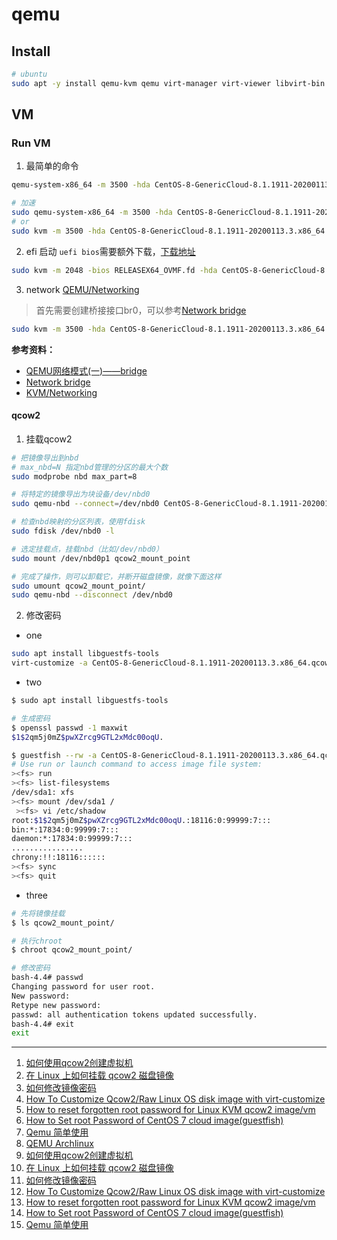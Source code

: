 # qemu

## Install

```bash
# ubuntu
sudo apt -y install qemu-kvm qemu virt-manager virt-viewer libvirt-bin
```

## VM

### Run VM

1. 最简单的命令

```bash
qemu-system-x86_64 -m 3500 -hda CentOS-8-GenericCloud-8.1.1911-20200113.3.x86_64.qcow2

# 加速
sudo qemu-system-x86_64 -m 3500 -hda CentOS-8-GenericCloud-8.1.1911-20200113.3.x86_64.qcow2 -enable-kvm
# or
sudo kvm -m 3500 -hda CentOS-8-GenericCloud-8.1.1911-20200113.3.x86_64.qcow2
```

2. efi 启动
`uefi bios`需要额外下载，[下载地址](https://retrage.github.io/edk2-nightly/)

```bash
sudo kvm -m 2048 -bios RELEASEX64_OVMF.fd -hda CentOS-8-GenericCloud-8.1.1911-20200113.3.x86_64.qcow2 -nographic
```

3. network [QEMU/Networking](https://en.wikibooks.org/wiki/QEMU/Networking)

> 首先需要创建桥接接口br0，可以参考[Network bridge](https://wiki.archlinux.org/index.php/Network_bridge#With_bridge-utils)

```bash
sudo kvm -m 3500 -hda CentOS-8-GenericCloud-8.1.1911-20200113.3.x86_64.qcow2 -net nic -net bridge,br=br0
```

**参考资料：**

* [QEMU网络模式(一)——bridge](https://www.cnblogs.com/fang9045315/p/8964346.html)
* [Network bridge](https://wiki.archlinux.org/index.php/Network_bridge#With_bridge-utils)
* [KVM/Networking](https://help.ubuntu.com/community/KVM/Networking)

#### qcow2

1. 挂载qcow2

```bash
# 把镜像导出到nbd
# max_nbd=N 指定nbd管理的分区的最大个数
sudo modprobe nbd max_part=8

# 将特定的镜像导出为块设备/dev/nbd0
sudo qemu-nbd --connect=/dev/nbd0 CentOS-8-GenericCloud-8.1.1911-20200113.3.x86_64.qcow2

# 检查nbd映射的分区列表，使用fdisk
sudo fdisk /dev/nbd0 -l

# 选定挂载点，挂载nbd（比如/dev/nbd0）
sudo mount /dev/nbd0p1 qcow2_mount_point

# 完成了操作，则可以卸载它，并断开磁盘镜像，就像下面这样
sudo umount qcow2_mount_point/
sudo qemu-nbd --disconnect /dev/nbd0
```

2. 修改密码

* one

```bash
sudo apt install libguestfs-tools
virt-customize -a CentOS-8-GenericCloud-8.1.1911-20200113.3.x86_64.qcow2 --root-password password:maxwit
```

* two

```bash
$ sudo apt install libguestfs-tools

# 生成密码
$ openssl passwd -1 maxwit
$1$2qm5j0mZ$pwXZrcg9GTL2xMdc00oqU.

$ guestfish --rw -a CentOS-8-GenericCloud-8.1.1911-20200113.3.x86_64.qcow2
# Use run or launch command to access image file system:
><fs> run
><fs> list-filesystems
/dev/sda1: xfs
><fs> mount /dev/sda1 /
 ><fs> vi /etc/shadow
root:$1$2qm5j0mZ$pwXZrcg9GTL2xMdc00oqU.:18116:0:99999:7:::
bin:*:17834:0:99999:7:::
daemon:*:17834:0:99999:7:::
................
chrony:!!:18116::::::
><fs> sync
><fs> quit
```

* three

```bash
# 先将镜像挂载
$ ls qcow2_mount_point/

# 执行chroot
$ chroot qcow2_mount_point/

# 修改密码
bash-4.4# passwd
Changing password for user root.
New password:
Retype new password:
passwd: all authentication tokens updated successfully.
bash-4.4# exit
exit
```

---

1. [如何使用qcow2创建虚拟机](https://www.jianshu.com/p/aa3fc4c300fe)
2. [在 Linux 上如何挂载 qcow2 磁盘镜像](https://www.jianshu.com/p/6b977c02bfb2)
3. [如何修改镜像密码](https://blog.csdn.net/jiahaojie1984/article/details/52242589)
4. [How To Customize Qcow2/Raw Linux OS disk image with virt-customize](https://computingforgeeks.com/customize-qcow2-raw-image-templates-with-virt-customize/)
5. [How to reset forgotten root password for Linux KVM qcow2 image/vm](https://www.cyberciti.biz/faq/how-to-reset-forgotten-root-password-for-linux-kvm-qcow2-image-vm/)
6. [How to Set root Password of CentOS 7 cloud image(guestfish)](https://www.linuxcnf.com/2019/11/how-to-set-root-password-of-centos-7.html)
7. [Qemu 简单使用](https://blog.csdn.net/jiangwei0512/article/details/56495296)
8. [QEMU Archlinux](https://wiki.archlinux.org/index.php/QEMU)
9. [如何使用qcow2创建虚拟机](https://www.jianshu.com/p/aa3fc4c300fe)
10. [在 Linux 上如何挂载 qcow2 磁盘镜像](https://www.jianshu.com/p/6b977c02bfb2)
11. [如何修改镜像密码](https://blog.csdn.net/jiahaojie1984/article/details/52242589)
12. [How To Customize Qcow2/Raw Linux OS disk image with virt-customize](https://computingforgeeks.com/customize-qcow2-raw-image-templates-with-virt-customize/)
13. [How to reset forgotten root password for Linux KVM qcow2 image/vm](https://www.cyberciti.biz/faq/how-to-reset-forgotten-root-password-for-linux-kvm-qcow2-image-vm/)
14. [How to Set root Password of CentOS 7 cloud image(guestfish)](https://www.linuxcnf.com/2019/11/how-to-set-root-password-of-centos-7.html)
15. [Qemu 简单使用](https://blog.csdn.net/jiangwei0512/article/details/56495296)

